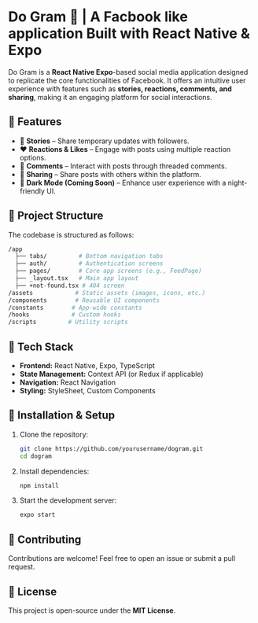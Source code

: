 # Do Gram 🐾 | A Facbook like application Built with React Native & Expo  

Do Gram is a **React Native Expo**-based social media application designed to replicate the core functionalities of Facebook. It offers an intuitive user experience with features such as **stories, reactions, comments, and sharing**, making it an engaging platform for social interactions.  

## 🔹 Features  
- 📸 **Stories** – Share temporary updates with followers.  
- ❤️ **Reactions & Likes** – Engage with posts using multiple reaction options.  
- 💬 **Comments** – Interact with posts through threaded comments.  
- 🔄 **Sharing** – Share posts with others within the platform.  
- 🌙 **Dark Mode (Coming Soon)** – Enhance user experience with a night-friendly UI.  

## 📂 Project Structure  
The codebase is structured as follows:  
```bash  
/app  
  ├── tabs/         # Bottom navigation tabs  
  ├── auth/         # Authentication screens  
  ├── pages/        # Core app screens (e.g., FeedPage)  
  ├── _layout.tsx   # Main app layout  
  ├── +not-found.tsx # 404 screen  
/assets            # Static assets (images, icons, etc.)  
/components        # Reusable UI components  
/constants        # App-wide constants  
/hooks            # Custom hooks  
/scripts         # Utility scripts  
```  

## 🚀 Tech Stack  
- **Frontend:** React Native, Expo, TypeScript  
- **State Management:** Context API (or Redux if applicable)  
- **Navigation:** React Navigation  
- **Styling:** StyleSheet, Custom Components  

## 📌 Installation & Setup  
1. Clone the repository:  
   ```sh  
   git clone https://github.com/yourusername/dogram.git  
   cd dogram  
   ```  
2. Install dependencies:  
   ```sh  
   npm install  
   ```  
3. Start the development server:  
   ```sh  
   expo start  
   ```  

## 🤝 Contributing  
Contributions are welcome! Feel free to open an issue or submit a pull request.  

## 📜 License  
This project is open-source under the **MIT License**.  
